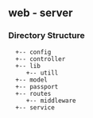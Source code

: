 ## web - server

### Directory Structure

```
  +-- config
  +-- controller
  +-- lib
     +-- utill
  +-- model
  +-- passport
  +-- routes
     +-- middleware
  +-- service
```
